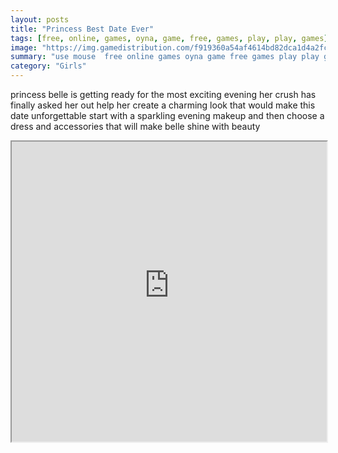 ```yaml
---
layout: posts
title: "Princess Best Date Ever"
tags: [free, online, games, oyna, game, free, games, play, play, games]
image: "https://img.gamedistribution.com/f919360a54af4614bd82dca1d4a2fc1e.jpg"
summary: "use mouse  free online games oyna game free games play play games"
category: "Girls"
---
```


princess belle is getting ready for the most exciting evening her crush has finally asked her out help her create a charming look that would make this date unforgettable start with a sparkling evening makeup and then choose a dress and accessories that will make belle shine with beauty

<iframe width="100%" height="480px;" src="https://html5.gamedistribution.com/f919360a54af4614bd82dca1d4a2fc1e/"></iframe>